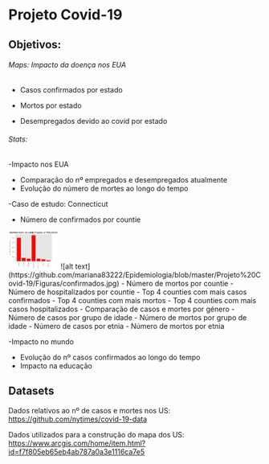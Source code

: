 # Projeto Covid-19
## Objetivos:

###### Maps: Impacto da doença nos EUA
- Casos confirmados por estado

- Mortos por estado

- Desempregados devido ao covid por estado

###### Stats: 
-Impacto nos EUA
 - Comparação do nº empregados e desempregados atualmente
 - Evolução do número de mortes ao longo do tempo
 
-Caso de estudo: Connecticut

- Número de confirmados por countie
<img src="https://github.com/mariana83222/Epidemiologia/blob/master/Projeto%20Covid-19/Figuras/confirmados.jpg" width="100">
![alt text](https://github.com/mariana83222/Epidemiologia/blob/master/Projeto%20Covid-19/Figuras/confirmados.jpg)
- Número de mortos por countie
- Número de hospitalizados por countie
- Top 4 counties com mais casos confirmados
- Top 4 counties com mais mortos
- Top 4 counties com mais casos hospitalizados
- Comparação de casos e mortes por género
- Número de casos por grupo de idade
- Número de mortos por grupo de idade
- Número de casos por etnia
- Número de mortos por etnia

-Impacto no mundo
 - Evolução do nº casos confirmados ao longo do tempo
 - Impacto na educação




## Datasets

Dados relativos ao nº de casos e mortes nos US: https://github.com/nytimes/covid-19-data

Dados utilizados para a construção do mapa dos US: https://www.arcgis.com/home/item.html?id=f7f805eb65eb4ab787a0a3e1116ca7e5


